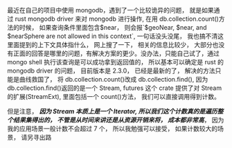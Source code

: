最近在自己的项目中使用 mongodb，遇到了一个比较诡异的问题， 就是如果通过 rust mongodb driver 来对 mongodb 进行操作, 在用 db.collection.count()方法的时候， 如果查询条件里面包含$near， 则会报`$geoNear, $near, and $nearSphere are not allowed in this context`, 一句话没头没尾， 我也搞不清这里面提到的上下文具体指什么， 网上搜了一下， 相关的信息比较少， 大部分也没有正面的回答是哪里的问题，有解决方案的更少。没办法，只能自己试了，通过 mongo shell 执行该查询是可以成功拿到返回值的， 所以基本可以确定是 rust 的 mongodb driver 的问题， 目前版本是 2.3.0， 已经是最新的了， 解决的方法只能是曲线救国了， 将 db.collection.count()改成 db.collection.find(), 因为 db.collection.find()返回的是一个 Stream, futures 这个 crate 提供了对 Stream 的扩展(StreamExt), 里面包括一个 count()方法， 我们可以直接调用得到计数。

但是注意， **_因为 Stream 本质上是一个 Iterator, 所以我们这个计数真的是遍历整个结果集得出的， 不管是从时间来讲还是从资源开销来将， 成本都非常高_**， 因为我的应用场景一般计数不会超过 7 个， 所以我勉强可以接受， 如果计数较大的场景， 请另寻出路
